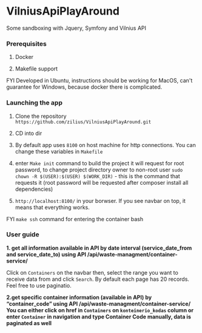 # VilniusApiPlayAround
Some sandboxing with Jquery, Symfony and Vilnius API

<h3>Prerequisites</h3>

1. Docker

2. Makefile support

FYI Developed in Ubuntu, instructions should be working for MacOS, can't guarantee for Windows, because docker there is complicated.


<h3>Launching the app</h3>

1. Clone the repository `https://github.com/zilius/VilniusApiPlayAround.git`

2. CD into dir

3. By default app uses `8100` on host machine for http connections. You can change these variables in `Makefile`

4. enter `Make init` command to build the project it will request for root password, to change project directory owner to non-root user `sudo chown -R $(USER):$(USER) $(WORK_DIR)` - this is the command that requests it (root password will be requested after composer install all dependencies)

5. `http://localhost:8100/` in your borwser. If you see navbar on top, it means that everything works.

FYI `make ssh` command for entering the container bash


<h3>User guide</h3>

<b>1. get all information available in API by date interval (service_date_from and service_date_to) using API /api/waste-managment/container-service/</b>

Click on `Containers` on the navbar then, select the range you want to receive data from and click `Search`. By default each page has 20 records. Feel free to use paginatio.

<b>2.get specific container information (available in API) by “container_code” using API /api/waste-managment/container-service/
You can either click on href in `Containers` on `konteinerio_kodas` column or enter `Container` in navigation and type Container Code manually, data is paginated as well
</b>



